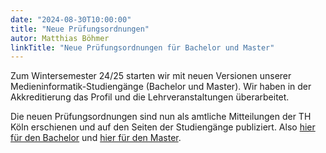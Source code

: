 ```yaml
---
date: "2024-08-30T10:00:00"
title: "Neue Prüfungsordnungen"
autor: Matthias Böhmer
linkTitle: "Neue Prüfungsordnungen für Bachelor und Master"
---
```


Zum Wintersemester 24/25 starten wir mit neuen Versionen unserer Medieninformatik-Studiengänge (Bachelor und Master). Wir haben in der Akkreditierung das Profil und die Lehrveranstaltungen überarbeitet. 

Die neuen Prüfungsordnungen sind nun als amtliche Mitteilungen der TH Köln erschienen und auf den Seiten der Studiengänge publiziert. Also [hier für den Bachelor](https://www.th-koeln.de/studium/medieninformatik-bachelor--ordnungen-und-formulare_3963.php) und [hier für den Master](https://www.th-koeln.de/studium/medieninformatik-master--ordnungen-und-formulare_3724.php).
